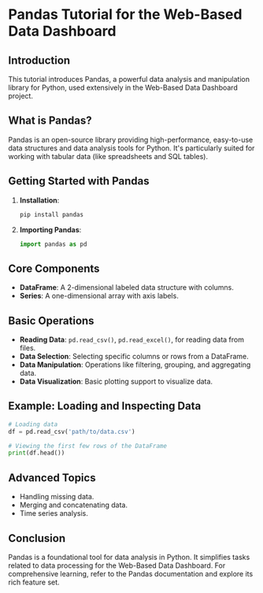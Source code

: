 # Pandas Tutorial for the Web-Based Data Dashboard

## Introduction

This tutorial introduces Pandas, a powerful data analysis and manipulation library for Python, used extensively in the Web-Based Data Dashboard project.

## What is Pandas?

Pandas is an open-source library providing high-performance, easy-to-use data structures and data analysis tools for Python. It's particularly suited for working with tabular data (like spreadsheets and SQL tables).

## Getting Started with Pandas

1. **Installation**:

   ```bash
   pip install pandas
   ```

2. **Importing Pandas**:

   ```python
   import pandas as pd
   ```

## Core Components

- **DataFrame**: A 2-dimensional labeled data structure with columns.
- **Series**: A one-dimensional array with axis labels.

## Basic Operations

- **Reading Data**: `pd.read_csv()`, `pd.read_excel()`, for reading data from files.
- **Data Selection**: Selecting specific columns or rows from a DataFrame.
- **Data Manipulation**: Operations like filtering, grouping, and aggregating data.
- **Data Visualization**: Basic plotting support to visualize data.

## Example: Loading and Inspecting Data

```python
# Loading data
df = pd.read_csv('path/to/data.csv')

# Viewing the first few rows of the DataFrame
print(df.head())
```

## Advanced Topics

- Handling missing data.
- Merging and concatenating data.
- Time series analysis.

## Conclusion

Pandas is a foundational tool for data analysis in Python. It simplifies tasks related to data processing for the Web-Based Data Dashboard. For comprehensive learning, refer to the Pandas documentation and explore its rich feature set.
